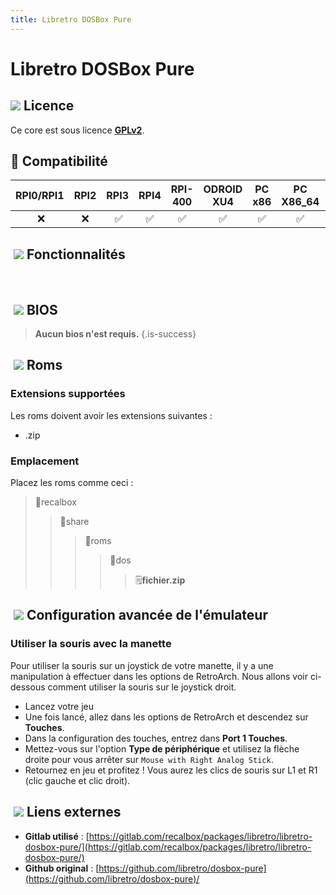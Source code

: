```yaml
---
title: Libretro DOSBox Pure
---
```


# Libretro DOSBox Pure



## ![](/migration-images/emulateurs/ordinosaures/dos/gerald-g-parchment-background-or-border-5.svg) Licence <a id="licence"></a>

​Ce core est sous licence [**GPLv2**](https://gitlab.com/recalbox/packages/libretro/libretro-dosbox-pure/-/blob/main/LICENSE).

## 🔧 Compatibilité <a id="compatibilite"></a>

| RPI0/RPI1 | RPI2 | RPI3 | RPI4 | RPI-400 | ODROID XU4 | PC x86 | PC X86\_64 | ODROID GO |
| :---: | :---: | :---: | :---: | :---: | :---: | :---: | :---: | :---: |
| ​ ❌ | ❌​ | ​ ✅ | ✅ | ​✅ | ✅​ | ​✅ | ​✅ | ✅​ |

## ​ ![](/migration-images/emulateurs/ordinosaures/dos/cogwheel-145804_640.png) Fonctionnalités <a id="fonctionnalites"></a>

​

## ​ ![](/migration-images/emulateurs/ordinosaures/dos/tqfp32.svg) BIOS <a id="bios"></a>


>**Aucun bios n'est requis.**
{.is-success}

## ​ ![](/migration-images/emulateurs/ordinosaures/dos/rom-30098_640.png) Roms <a id="roms"></a>

### **Extensions supportées**

Les roms doivent avoir les extensions suivantes :

* .zip

### **Emplacement**

Placez les roms comme ceci : 

> 📁recalbox
>
> > 📁share
> >
> > > 📁roms
> > >
> > > > 📁dos
> > > >
> > > > > 🗒**fichier.zip**

## ​ ![](/migration-images/emulateurs/ordinosaures/dos/hammer-28636_640.png) Configuration avancée de l'émulateur <a id="configuration-avancee-de-lemulateur"></a>

### ​Utiliser la souris avec la manette

Pour utiliser la souris sur un joystick de votre manette, il y a une manipulation à effectuer dans les options de RetroArch. Nous allons voir ci-dessous comment utiliser la souris sur le joystick droit.

* Lancez votre jeu
* Une fois lancé, allez dans les options de RetroArch et descendez sur **Touches**.
* Dans la configuration des touches, entrez dans **Port 1 Touches**.
* Mettez-vous sur l'option **Type de périphérique** et utilisez la flèche droite pour vous arrêter sur `Mouse with Right Analog Stick`.
* Retournez en jeu et profitez ! Vous aurez les clics de souris sur L1 et R1 \(clic gauche et clic droit\).

## ​ ![](/migration-images/emulateurs/ordinosaures/dos/kisspng-web-development-world-wide-web-computer-icons-webs-world-wide-web-icon-png-5ab05c24477216.4540070115215073642927.png) Liens externes <a id="liens-externes"></a>

* **Gitlab utilisé** : [https://gitlab.com/recalbox/packages/libretro/libretro-dosbox-pure/](https://gitlab.com/recalbox/packages/libretro/libretro-dosbox-pure/)
* **Github original** : [https://github.com/libretro/dosbox-pure](https://github.com/libretro/dosbox-pure)/

